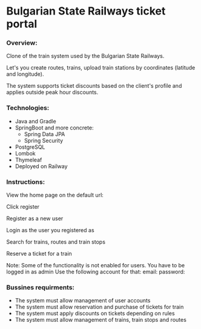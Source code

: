 # Bulgarian State Railways ticket portal

### Overview:

Clone of the train system used by the Bulgarian State Railways.

Let's you create routes, trains, upload train stations by coordinates (latitude and longitude). 

The system supports ticket discounts based on the client's profile and applies outside peak hour discounts.

### Technologies:

* Java and Gradle
* SpringBoot and more concrete:
    * Spring Data JPA
    * Spring Security
* PostgreSQL
* Lombok
* Thymeleaf
* Deployed on Railway

### Instructions:
View the home page on the default url:

Click register

Register as a new user

Login as the user you registered as

Search for trains, routes and train stops

Reserve a ticket for a train


Note:
Some of the functionality is not enabled for users.
You have to be logged in as admin
Use the following account for that:
email:
password:

### Bussines requirments:
* The system must allow management of user accounts
* The system must allow reservation and purchase of tickets for train
* The system must apply discounts on tickets depending on rules 
* The system must allow management of trains, train stops and routes

